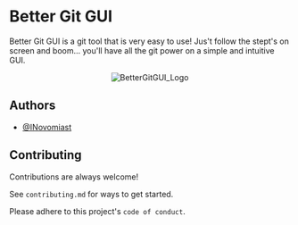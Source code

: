 # Better Git GUI

Better Git GUI is a git tool that is very easy to use! Jus't follow the stept's on screen and boom... you'll have all the git power on a simple and intuitive GUI.




<div align="center">
  <img src="https://i.ibb.co/qkGJSC1/better-git-gui-logo.png" alt="BetterGitGUI_Logo" />
</div>


## Authors

- [@INovomiast](https://www.github.com/INovomiast)


## Contributing

Contributions are always welcome!

See `contributing.md` for ways to get started.

Please adhere to this project's `code of conduct`.

